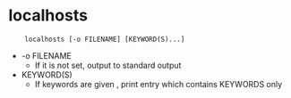 localhosts
==========

```
    localhosts [-o FILENAME] [KEYWORD(S)...]
```

* -o FILENAME
    * If it is not set, output to standard output
* KEYWORD(S)
    * If keywords are given , print entry which contains KEYWORDS only
